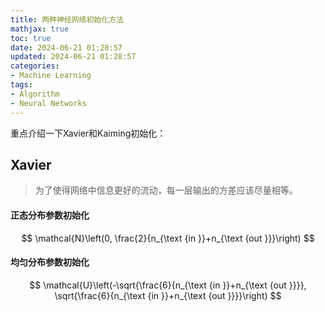 ```yaml
---
title: 两种神经网络初始化方法
mathjax: true
toc: true
date: 2024-06-21 01:28:57
updated: 2024-06-21 01:28:57
categories:
- Machine Learning
tags:
- Algorithm
- Neural Networks
---
```


重点介绍一下Xavier和Kaiming初始化：

<!--more-->

## Xavier

> 为了使得网络中信息更好的流动，每一层输出的方差应该尽量相等。

#### 正态分布参数初始化
$$
\mathcal{N}\left(0, \frac{2}{n_{\text {in }}+n_{\text {out }}}\right)
$$

#### 均匀分布参数初始化
$$
\mathcal{U}\left(-\sqrt{\frac{6}{n_{\text {in }}+n_{\text {out }}}}, \sqrt{\frac{6}{n_{\text {in }}+n_{\text {out }}}}\right)
$$